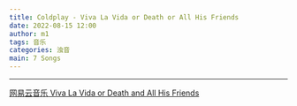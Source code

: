 ```yaml
---
title: Coldplay - Viva La Vida or Death or All His Friends
date: 2022-08-15 12:00
author: m1
tags: 音乐
categories: 浊音
main: 7 Songs
---
```


<link rel="stylesheet" href="/css/APlayer.min.css">
<div id="aplayer"></div>
<script src="/js/APlayer.min.js"></script>
<script>
    const ap = new APlayer({
    container: document.getElementById('aplayer'),
    lrcType: 3,
    loop: 'none',
    audio: [
        {
        name: 'Life In Technicolor',
        artist: 'Coldplay',
        url: '1 Life In Technicolor.m4a',
        cover: 'Cover.jpg',
        lrc: '',
        },
        {
        name: 'Lost!',
        artist: 'Coldplay',
        url: '2 Lost!.m4a',
        cover: 'Cover.jpg',
        lrc: '2 Lost!.lrc',
        },
        {
        name: 'Lovers In Japan/Reign Of Love',
        artist: 'Coldplay',
        url: '3 Lovers In Japan-Reign Of Love.m4a',
        cover: 'Cover.jpg',
        lrc: '3 Lovers In Japan-Reign Of Love.lrc',
        },
        {
        name: 'Yes',
        artist: 'Coldplay',
        url: '4 Yes.m4a',
        cover: 'Cover.jpg',
        lrc: '4 Yes.lrc',
        },
        {
        name: 'Viva La Vida',
        artist: 'Coldplay',
        url: '5 Viva La Vida.m4a',
        cover: 'Cover.jpg',
        lrc: '5 Viva La Vida.lrc',
        },
        {
        name: 'Death And All His Friends',
        artist: 'Coldplay',
        url: '6 Death And All His Friends.m4a',
        cover: 'Cover.jpg',
        lrc: '6 Death And All His Friends.lrc',
        },
        {
        name: 'Lost?',
        artist: 'Coldplay',
        url: '7 Lost.m4a',
        cover: 'Cover.jpg',
        lrc: '7 Lost.lrc',
        }
    ]
});
</script>

---

[网易云音乐 Viva La Vida or Death and All His Friends](https://music.163.com/#/album?id=403157)